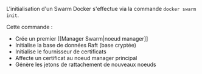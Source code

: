 
L'initialisation d'un Swarm Docker s'effectue via la commande ``docker swarm init``. 

Cette commande : 
- Crée un premier [[Manager Swarm|noeud manager]]
- Initialise la base de données Raft (base cryptée)
- Initialise le fournisseur de certificats
- Affecte un certificat au noeud manager principal
- Génère les jetons de rattachement de nouveaux noeuds